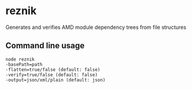 reznik
======

Generates and verifies AMD module dependency trees from file structures

Command line usage
------------------

    node reznik
    -basePath=path
    -flatten=true/false (default: false)
    -verify=true/false (default: false)
    -output=json/xml/plain (default: json)
